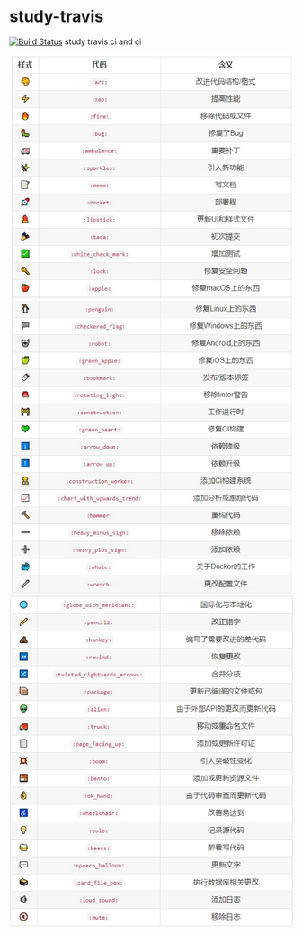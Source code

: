 # study-travis

[![Build Status](https://travis-ci.org/logique233/study-travis.svg?branch=master)](https://travis-ci.org/logique233/study-travis)
study travis ci and ci

![one](images/1.jpg)
![two](images/2.jpg)
![three](images/3.jpg)
